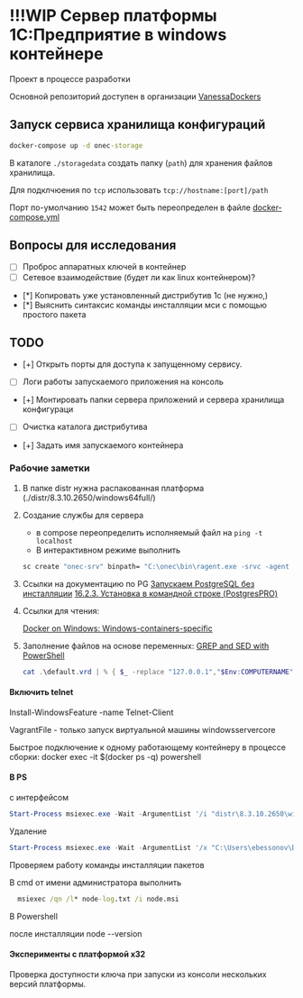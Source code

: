 # !!!WIP Сервер платформы 1С:Предприятие в windows контейнере

Проект в процессе разработки

Основной репозиторий доступен в организации [VanessaDockers](https://github.com/VanessaDockers/onec-win-docker)

## Запуск сервиса хранилища конфигураций

```cmd
docker-compose up -d onec-storage
```

В каталоге `./storagedata` создать папку (`path`) для хранения файлов хранилища.

Для подклчюения по `tcp` использовать `tcp://hostname:[port]/path`

Порт по-умолчанию `1542` может быть переопределен в файле [docker-compose.yml](./docker-compose.yml)

## Вопросы для исследования

- [ ] Проброс аппаратных ключей в контейнер
- [ ] Сетевое взаимодействие (будет ли как linux контейнером)?
- [*] Копировать уже установленный дистрибутив 1с (не нужно,)
- [*] Выяснить синтаксис команды инсталляции мси с помощью простого пакета

## TODO

- [+] Открыть порты для доступа к запущенному сервису.
- [ ] Логи работы запускаемого приложения на консоль
- [+] Монтировать папки сервера приложений и сервера хранилища конфигураци
- [ ] Очистка каталога дистрибутива
- [+] Задать имя запускаемого контейнера

### Рабочие заметки

1. В папке distr нужна распакованная платформа (./distr/8.3.10.2650/windows64full/)
2. Создание службы для сервера

    - в compose переопределить исполняемый файл на `ping -t localhost`
    - В интерактивном режиме выполнить

    ```cmd
    sc create "onec-srv" binpath= "C:\onec\bin\ragent.exe -srvc -agent -regport 1541 -port 1540 -d C:\serverdata" displayname= "onec-srv" start= auto
    ```

3. Ссылки на документацию по PG
  [Запускаем PostgreSQL без инсталляции](https://habr.com/post/101678/)
  [16.2.3. Установка в командной строке (PostgresPRO)](https://postgrespro.ru/docs/postgrespro/10/binary-installation-on-windows#WIN-CLI-INSTALLATION)

4. Ссылки для чтения:

    [Docker on Windows: Windows-containers-specific](https://26thcentury.com/reading-list-devops-build-test-deploy-automation-monitoring/#dockerWindowsContainersSpecific)

5. Заполнение файлов на основе переменных:
    [GREP and SED with PowerShell](https://blogs.msdn.microsoft.com/zainnab/2007/07/08/grep-and-sed-with-powershell/)
    ```powershell
    cat .\default.vrd | % { $_ -replace "127.0.0.1","$Env:COMPUTERNAME"} > default.vrd.new
    ```

#### Включить telnet

Install-WindowsFeature -name Telnet-Client

VagrantFile - только запуск виртуальной машины windowsservercore

Быстрое подключение к одному работающему контейнеру в процессе сборки:
  docker exec -it $(docker ps -q) powershell

#### В PS

c интерфейсом

``` powershell
Start-Process msiexec.exe -Wait -ArgumentList '/i "distr\8.3.10.2650\windows64full\1CEnterprise 8 (x86-64).msi" /qb TRANSFORMS="1049.mst" /l* install.log INSTALLSRVRASSRVC=0 DESIGNERALLCLIENTS=1 THICKCLIENT=1 THINCLIENTFILE=1 THINCLIENT=1 WEBSERVEREXT=1 SERVER=1 CONFREPOSSERVER=1 SERVERCLIENT=1 LANGUAGES=RU'
```

Удаление

```powershell
Start-Process msiexec.exe -Wait -ArgumentList '/x "C:\Users\ebessonov\Documents\repo\gitlab\onecdocker\onec-win-docker\distr\8.3.10.2650\windows64full\1CEnterprise 8 (x86-64).msi" /qn /l*v uninstall.log'
```

Проверяем работу команды инсталляции пакетов

В cmd от имени администратора выполнить

```cmd
  msiexec /qn /l* node-log.txt /i node.msi
```

В Powershell

после инсталляции
  node --version


#### Эксперименты с платформой x32

Проверка доступности ключа при запуски из консоли нескольких версий платформы.


